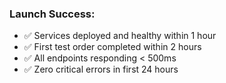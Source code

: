 ### **Launch Success:**
- ✅ Services deployed and healthy within 1 hour
- ✅ First test order completed within 2 hours
- ✅ All endpoints responding < 500ms
- ✅ Zero critical errors in first 24 hours
